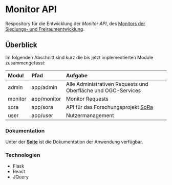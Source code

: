 # Monitor API
Respository für die Entwicklung der _Monitor API_, des [Monitors der Siedlungs- und Freiraumentwicklung](https://monitor.ioer.de/).
## Überblick
Im folgenden Abschnitt sind kurz die bis jetzt implementierten Module zusammengefasst:

| Modul| Pfad | Aufgabe |
|:-----|:---------------|:--------------------|
| admin | app/admin | Alle Administrativen Requests und Oberfläche und OGC-Services|
| monitor | app/monitor | Monitor Requests |
| sora | app/sora | API für das Forschungsprojekt [SoRa](http://www.sora-projekt.de/)|
| user | app/user | Nutzermanagement |

### Dokumentation
Unter der [**Seite**](https://ioer-dresden.github.io/monitor-api-doku/) ist die Dokumentation der Anwendung verfügbar.


### Technologien
- Flask
- React
- JQuery
